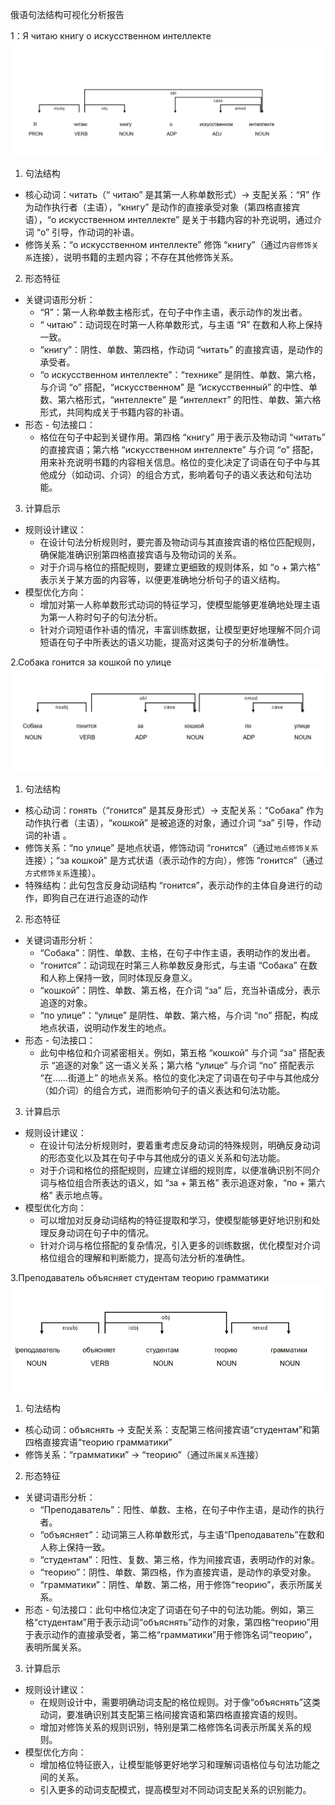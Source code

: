 俄语句法结构可视化分析报告

1：Я читаю книгу о искусственном интеллекте
![依存树1](dependency_trees/sentence_1.png)

1. 句法结构
- 核心动词：читать（“ читаю” 是其第一人称单数形式）→ 支配关系：“Я” 作为动作执行者（主语），“книгу” 是动作的直接承受对象（第四格直接宾语），“о искусственном интеллекте” 是关于书籍内容的补充说明，通过介词 “о” 引导，作动词的补语。
- 修饰关系：“о искусственном интеллекте” 修饰 “книгу”（通过`内容修饰关系`连接），说明书籍的主题内容；不存在其他修饰关系。
2. 形态特征
- 关键词语形分析：
    - “Я”：第一人称单数主格形式，在句子中作主语，表示动作的发出者。
    - “ читаю”：动词现在时第一人称单数形式，与主语 “Я” 在数和人称上保持一致。
    - “книгу”：阴性、单数、第四格，作动词 “читать” 的直接宾语，是动作的承受者。
    - “о искусственном интеллекте”：“технике” 是阴性、单数、第六格，与介词 “о” 搭配，“искусственном” 是 “искусственный” 的中性、单数、第六格形式，“интеллекте” 是 “интеллект” 的阳性、单数、第六格形式，共同构成关于书籍内容的补语。
- 形态 - 句法接口：
    - 格位在句子中起到关键作用。第四格 “книгу” 用于表示及物动词 “читать” 的直接宾语；第六格 “искусственном интеллекте” 与介词 “о” 搭配，用来补充说明书籍的内容相关信息。格位的变化决定了词语在句子中与其他成分（如动词、介词）的组合方式，影响着句子的语义表达和句法功能。

3. 计算启示
- 规则设计建议：
    - 在设计句法分析规则时，要完善及物动词与其直接宾语的格位匹配规则，确保能准确识别第四格直接宾语与及物动词的关系。
    - 对于介词与格位的搭配规则，要建立更细致的规则体系，如 “о + 第六格” 表示关于某方面的内容等，以便更准确地分析句子的语义结构。
- 模型优化方向：
    - 增加对第一人称单数形式动词的特征学习，使模型能够更准确地处理主语为第一人称时句子的句法分析。
    - 针对介词短语作补语的情况，丰富训练数据，让模型更好地理解不同介词短语在句子中所表达的语义功能，提高对这类句子的分析准确性。


2.Собака гонится за кошкой по улице
![依存树2](dependency_trees/sentence_2.png)

1. 句法结构
- 核心动词：гонять（“гонится” 是其反身形式）→ 支配关系：“Собака” 作为动作执行者（主语），“кошкой” 是被追逐的对象，通过介词 “за” 引导，作动词的补语 。
- 修饰关系：“по улице” 是地点状语，修饰动词 “гонится”（通过`地点修饰关系`连接）；“за кошкой” 是方式状语（表示动作的方向），修饰 “гонится”（通过`方式修饰关系`连接）。
- 特殊结构：此句包含反身动词结构 “гонится”，表示动作的主体自身进行的动作，即狗自己在进行追逐的动作

2. 形态特征
- 关键词语形分析：
    - “Собака”：阴性、单数、主格，在句子中作主语，表明动作的发出者。
    - “гонится”：动词现在时第三人称单数反身形式，与主语 “Собака” 在数和人称上保持一致，同时体现反身意义。
    - “кошкой”：阴性、单数、第五格，在介词 “за” 后，充当补语成分，表示追逐的对象。
    - “по улице”：“улице” 是阴性、单数、第六格，与介词 “по” 搭配，构成地点状语，说明动作发生的地点。
- 形态 - 句法接口：
    - 此句中格位和介词紧密相关。例如，第五格 “кошкой” 与介词 “за” 搭配表示 “追逐的对象” 这一语义关系；第六格 “улице” 与介词 “по” 搭配表示 “在……街道上” 的地点关系。格位的变化决定了词语在句子中与其他成分（如介词）的组合方式，进而影响句子的语义表达和句法功能。

3. 计算启示
- 规则设计建议：
    - 在设计句法分析规则时，要着重考虑反身动词的特殊规则，明确反身动词的形态变化以及其在句子中与其他成分的语义关系和句法功能。
    - 对于介词和格位的搭配规则，应建立详细的规则库，以便准确识别不同介词与格位组合所表达的语义，如 “за + 第五格” 表示追逐对象，“по + 第六格” 表示地点等。
- 模型优化方向：
    - 可以增加对反身动词结构的特征提取和学习，使模型能够更好地识别和处理反身动词在句子中的情况。
    - 针对介词与格位搭配的复杂情况，引入更多的训练数据，优化模型对介词格位组合的理解和判断能力，提高句法分析的准确性。



3.Преподаватель объясняет студентам теорию грамматики
![依存树1](dependency_trees/sentence_3.png)


1. 句法结构
- 核心动词：объяснять → 支配关系：支配第三格间接宾语“студентам”和第四格直接宾语“теорию грамматики”
- 修饰关系：“грамматики” → “теорию”（通过`所属关系`连接）

2. 形态特征
- 关键词语形分析：
    - “Преподаватель”：阳性、单数、主格，在句子中作主语，是动作的执行者。
    - “объясняет”：动词第三人称单数形式，与主语“Преподаватель”在数和人称上保持一致。
    - “студентам”：阳性、复数、第三格，作为间接宾语，表明动作的对象。
    - “теорию”：阴性、单数、第四格，作为直接宾语，是动作的承受对象。
    - “грамматики”：阴性、单数、第二格，用于修饰“теорию”，表示所属关系。
- 形态 - 句法接口：此句中格位决定了词语在句子中的句法功能。例如，第三格“студентам”用于表示动词“объяснять”动作的对象，第四格“теорию”用于表示动作的直接承受者，第二格“грамматики”用于修饰名词“теорию”，表明所属关系。

 3. 计算启示
- 规则设计建议：
    - 在规则设计中，需要明确动词支配的格位规则。对于像“объяснять”这类动词，要准确识别其支配第三格间接宾语和第四格直接宾语的规则。
    - 增加对修饰关系的规则识别，特别是第二格修饰名词表示所属关系的规则。
- 模型优化方向：
    - 增加格位特征嵌入，让模型能够更好地学习和理解词语格位与句法功能之间的关系。
    - 引入更多的动词支配模式，提高模型对不同动词支配关系的识别能力。

